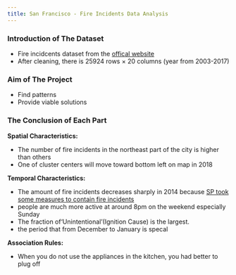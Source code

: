 ```yaml
---
title: San Francisco - Fire Incidents Data Analysis
---
```


### Introduction of The Dataset
* Fire incidcents dataset from the [offical website](https://datasf.org/opendata/)
* After cleaning, there is 25924 rows × 20 columns (year from 2003-2017)

### Aim of The Project
* Find patterns 
* Provide viable solutions

### The Conclusion of Each Part
**Spatial Characteristics:**

* The number of fire incidents in the northeast part of the city is higher than others
* One of cluster centers will move toward bottom left on map in 2018

**Temporal Characteristics:**

* The amount of fire incidents decreases sharply in 2014 because [SP took some measures to contain fire incidents]((https://www.cbsnews.com/sanfrancisco/news/new-sf-budget-allows-for-hundreds-more-police-officers-firefighters/))
* people are much more active at around 8pm on the weekend especially Sunday
* The fraction of‘Unintentional’(Ignition Cause) is the largest.
* the period that from December to January is specal
   
**Association Rules:**

* When you do not use the appliances in the kitchen, you had better to plug off


